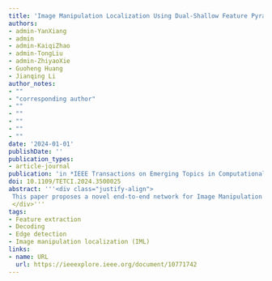 ```yaml
---
title: 'Image Manipulation Localization Using Dual-Shallow Feature Pyramid Fusion and Boundary Contextual Incoherence Enhancement'
authors:
- admin-YanXiang
- admin
- admin-KaiqiZhao
- admin-TongLiu
- admin-ZhiyaoXie
- Guoheng Huang
- Jianqing Li
author_notes:
- ""
- "corresponding author"
- ""
- ""
- ""
- ""
- ""
date: '2024-01-01'
publishDate: ''
publication_types:
- article-journal
publication: 'in *IEEE Transactions on Emerging Topics in Computational Intelligence* [SCI,JCR Q1]'
doi: 10.1109/TETCI.2024.3500025
abstract: '''<div class="justify-align">
 This paper proposes a novel end-to-end network for Image Manipulation Localization (IML) comprising three modules: feature fusion, encoder, and decoder. To address the limitations of current DNN-based IML algorithms in accessing global features and segmenting tampered edges, we propose a Dual-shallow Feature Pyramid Fusion (DFPF) module. The DFPF module integrates semantic and texture features through a bidirectional pathway, forming RGB Feature Pyramids (RGBFP) and Local Textual Feature Pyramids (LTFP) using dual Hybrid ResNet50s in a ’Siamese' configuration. These feature pyramids are merged via multi-scale fusion to enhance global pyramid features for decoding. The LTFP branch includes a Pre-processing Block, Parallel Multi-Scale Convolution (PMSC), or Channel Split High-frequency Convolution (CSHC) to capture local textual features and subtle manipulation traces. The Encoder employs Transformer layers for robust global representations. At the same time, the Decoder uses Cascaded Boundary Context Inconsistent Enhancement (BCIE) Blocks to reconstruct a coarse-to-fine binary mask, enhancing texture inconsistencies at manipulated region boundaries. Additionally, we introduce an automated method for generating a large-scale forgery dataset via Photoshop Scripting, reducing labor costs. Our model effectively locates tampered regions of various shapes and sizes, improving boundary anomaly detection. Extensive experimental results demonstrate that our method significantly outperforms existing state-of-the-art models.
 </div>'''
tags:
- Feature extraction
- Decoding
- Edge detection
- Image manipulation localization (IML)
links:
- name: URL
  url: https://ieeexplore.ieee.org/document/10771742
---
```

